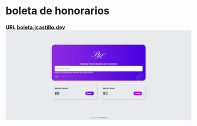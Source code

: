 # boleta de honorarios
<strong>URL <a href="https://boleta.jcastillo.dev" target="_blank">boleta.jcastillo.dev</a></strong>
![preview boleta de honorarios](https://github.com/jesuscastillodev/boleta/blob/main/images/preview.png?raw=true)
